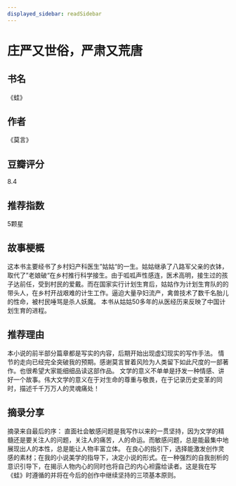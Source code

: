 ```yaml
---
displayed_sidebar: readSidebar
---
```


# 庄严又世俗，严肃又荒唐

## 书名
《蛙》
## 作者 
《莫言》
## 豆瓣评分 
8.4
## 推荐指数 
5颗星
## 故事梗概
这本书主要经书了乡村妇产科医生”姑姑“的一生。姑姑继承了八路军父亲的衣钵，取代了”老娘破“在乡村推行科学接生。由于呱呱声性感连，医术高明，接生过的孩子达前任，受到村民的爱戴。而在国家实行计划生育后，姑姑作为计划生育队的的带头人，在乡村开战艰难的计生工作。逼迫大量孕妇流产，禽兽技术了数千名胎儿的性命，被村民唾骂是杀人妖魔。
本书从姑姑50多年的从医经历来反映了中国计划生育的进程。
## 推荐理由
本小说的前半部分篇章都是写实的内容，后期开始出现虚幻现实的写作手法。 情节的走向已经完全突破我的预期。感谢莫言冒着风险为人类留下如此尺度的一部著作。也很希望大家能细细品读这部作品。
文学的意义不单单是抒发一种情感、讲好一个故事。伟大文学的意义在于对生命的尊重与敬畏，在于记录历史变革的同时，描述千千万万人的灵魂痛处！
## 摘录分享
摘录来自最后的序：
直面社会敏感问题是我写作以来的一贯坚持，因为文学的精髓还是要关注人的问题，关注人的痛苦，人的命运。而敏感问题，总是能最集中地展现出人的本性，总是能让人物丰富立体。
在良心的指引下，选择能激发创作灵感的素材；在我的小说美学的指导下，决定小说的形式。在一种强烈的自我剖析的意识引导下，在揭示人物内心的同时也将自己的内心袒露给读者。这是我在写《蛙》时遵循的并将在今后的创作中继续坚持的三项基本原则。




